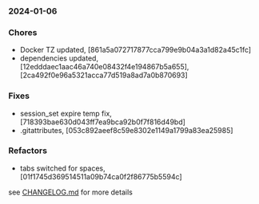 ### 2024-01-06

### Chores
+ Docker TZ updated, [861a5a072717877cca799e9b04a3a1d82a45c1fc]
+ dependencies updated, [12edddaec1aac46a740e08432f4e194867b5a655], [2ca492f0e96a5321acca77d519a8ad7a0b870693]

### Fixes
+ session_set expire temp fix, [718393bae630d043ff7ea9bca92b0f7f816d49bd]
+ .gitattributes, [053c892aeef8c59e8302e1149a1799a83ea25985]

### Refactors
+ tabs switched for spaces, [01f1745d369514511a09b74ca0f2f86775b5594c]

see <a href='https://github.com/mrjackwills/staticpi_backend/blob/main/CHANGELOG.md'>CHANGELOG.md</a> for more details
